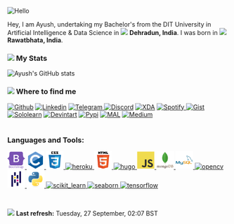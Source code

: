 <p><img src="https://i.imgur.com/Fihbexl.gif" alt="Hello" width="250" /></p>
<p>
Hey, I am Ayush, undertaking my Bachelor&#39;s from the DIT University in Artificial Intelligence & Data Science in <img src="https://i.imgur.com/DzzzpBo.png" width="13" /> <b>Dehradun, India</b>. I was born in <img src="https://i.imgur.com/DzzzpBo.png" width="13" /> <b>Rawatbhata, India</b>. </p>

<h3><img src="https://i.imgur.com/84QPnNl.png" width="18" /> My Stats</h3> <img src="https://github-readme-stats-bay-ten-48.vercel.app/api?username=AyushSoni-git&amp;include_all_commits=true&amp;bg_color=30,e96443,904e95&amp;title_color=fff&amp;text_color=fff" alt="Ayush&#39;s GitHub stats" />
<h3><img src="https://i.imgur.com/yQHTmCW.png" width="18" /> Where to find me</h3>
<a href="https://github.com/AyushSoni-git/"> <img alt="Github" width="40px" src="https://i.imgur.com/RjscN2M.png" /></a>
<a href="https://www.linkedin.com/in/soni-ayush/"> <img alt="Linkedin" width="40px" src="https://i.imgur.com/Hp2w5wM.png" /></a>
<a href="https://t.me/EngggAsh"> <img alt="Telegram" width="40px" src="https://i.imgur.com/8uCq4fi.png" /> </a>
<a href="https://dsc.bio/CyberAyu"> <img alt="Discord" width="40px" src="https://i.imgur.com/allk32s.png" /></a>
<a href="https://forum.xda-developers.com/m/cyberayu.12306141/"> <img alt="XDA" width="40px" src="https://i.imgur.com/ZkDQREa.png" /></a>
<a href="https://open.spotify.com/user/vpqyvlcve9o7tmt38lh28jkyu"> <img alt="Spotify" width="40px" src="https://i.imgur.com/TuGJlcZ.png" /> </a>
<a href="https://gist.github.com/AyushSoni-git/"> <img alt="Gist" width="40px" src="https://i.imgur.com/6w4HNmL.png" /></a>
<a href="https://www.sololearn.com/profile/21962488"> <img alt="Sololearn" width="40px" src="https://i.imgur.com/6mnh2V5.png" /></a>
<a href="https://www.deviantart.com/cyber-ayu"> <img alt="Devintart" width="40px" src="https://i.imgur.com/YWUKoPE.png" /></a>
<a href="https://pypi.org/user/CyberAyu21/"> <img alt="Pypi" width="40px" src="https://i.imgur.com/901ps8h.png" /></a>
<a href="https://myanimelist.net/profile/CyberAyu"> <img alt="MAL" width="40px" src="https://i.imgur.com/TnZcuA4.png" /></a>
<a href="https://medium.com/@cyberAyu"> <img alt="Medium" width="40px" src="https://i.imgur.com/HvRIk6L.png" /></a>
<br />
<br />
<h3 align="left">Languages and Tools:</h3>
<p align="left"><a href="https://getbootstrap.com" target="_blank" rel="noreferrer"> <img src="https://raw.githubusercontent.com/devicons/devicon/master/icons/bootstrap/bootstrap-plain-wordmark.svg" alt="bootstrap" width="40" height="40"/> </a> <a href="https://www.cprogramming.com/" target="_blank" rel="noreferrer"> <img src="https://raw.githubusercontent.com/devicons/devicon/master/icons/c/c-original.svg" alt="c" width="40" height="40"/> </a>  <a href="https://www.w3schools.com/css/" target="_blank" rel="noreferrer"> <img src="https://raw.githubusercontent.com/devicons/devicon/master/icons/css3/css3-original-wordmark.svg" alt="css3" width="40" height="40"/> </a>  <a href="https://heroku.com" target="_blank" rel="noreferrer"> <img src="https://www.vectorlogo.zone/logos/heroku/heroku-icon.svg" alt="heroku" width="40" height="40"/> </a> <a href="https://www.w3.org/html/" target="_blank" rel="noreferrer"> <img src="https://raw.githubusercontent.com/devicons/devicon/master/icons/html5/html5-original-wordmark.svg" alt="html5" width="40" height="40"/> </a> <a href="https://gohugo.io/" target="_blank" rel="noreferrer"> <img src="https://api.iconify.design/logos-hugo.svg" alt="hugo" width="40" height="40"/> </a> <a href="https://developer.mozilla.org/en-US/docs/Web/JavaScript" target="_blank" rel="noreferrer"> <img src="https://raw.githubusercontent.com/devicons/devicon/master/icons/javascript/javascript-original.svg" alt="javascript" width="40" height="40"/> </a> <a href="https://www.mongodb.com/" target="_blank" rel="noreferrer"> <img src="https://raw.githubusercontent.com/devicons/devicon/master/icons/mongodb/mongodb-original-wordmark.svg" alt="mongodb" width="40" height="40"/> </a> <a href="https://www.mysql.com/" target="_blank" rel="noreferrer"> <img src="https://raw.githubusercontent.com/devicons/devicon/master/icons/mysql/mysql-original-wordmark.svg" alt="mysql" width="40" height="40"/> </a> <a href="https://opencv.org/" target="_blank" rel="noreferrer"> <img src="https://www.vectorlogo.zone/logos/opencv/opencv-icon.svg" alt="opencv" width="40" height="40"/> </a>  <a href="https://pandas.pydata.org/" target="_blank" rel="noreferrer"> <img src="https://raw.githubusercontent.com/devicons/devicon/2ae2a900d2f041da66e950e4d48052658d850630/icons/pandas/pandas-original.svg" alt="pandas" width="40" height="40"/> </a> <a href="https://www.python.org" target="_blank" rel="noreferrer"> <img src="https://raw.githubusercontent.com/devicons/devicon/master/icons/python/python-original.svg" alt="python" width="40" height="40"/> </a> <a href="https://scikit-learn.org/" target="_blank" rel="noreferrer"> <img src="https://upload.wikimedia.org/wikipedia/commons/0/05/Scikit_learn_logo_small.svg" alt="scikit_learn" width="40" height="40"/> </a> <a href="https://seaborn.pydata.org/" target="_blank" rel="noreferrer"> <img src="https://seaborn.pydata.org/_images/logo-mark-lightbg.svg" alt="seaborn" width="40" height="40"/> </a>  <a href="https://www.tensorflow.org" target="_blank" rel="noreferrer"> <img src="https://www.vectorlogo.zone/logos/tensorflow/tensorflow-icon.svg" alt="tensorflow" width="40" height="40"/> </a> 
</p>
<br />
<p><img src="https://i.imgur.com/JgaEjcz.png" width="13" /> <b>Last refresh:</b> Tuesday, 27 September, 02:07 BST</p>
